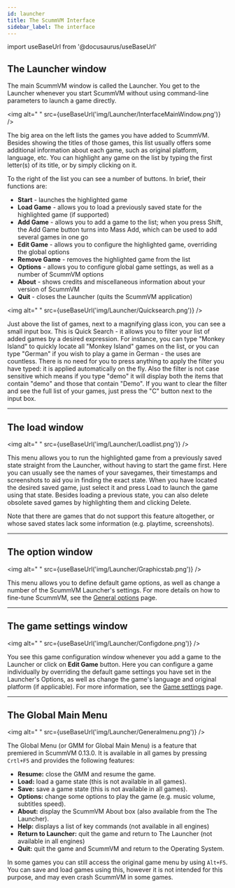 ```yaml
---
id: launcher
title: The ScummVM Interface
sidebar_label: The interface
---
```


import useBaseUrl from '@docusaurus/useBaseUrl'

## The Launcher window

The main ScummVM window is called the Launcher. You get to the Launcher whenever you start ScummVM without using command-line parameters to launch a game directly.

<img
  alt=" "
  src={useBaseUrl('img/Launcher/InterfaceMainWindow.png')}
/>

The big area on the left lists the games you have added to ScummVM. Besides showing the titles of those games, this list usually offers some additional information about each game, such as original platform, language, etc. You can highlight any game on the list by typing the first letter(s) of its title, or by simply clicking on it.

To the right of the list you can see a number of buttons. In brief, their functions are:

- **Start** - launches the highlighted game
- **Load Game** - allows you to load a previously saved state for the highlighted game (if supported)
- **Add Game** - allows you to add a game to the list; when you press Shift, the Add Game button turns into Mass Add, which can be used to add several games in one go
- **Edit Game** - allows you to configure the highlighted game, overriding the global options
- **Remove Game** - removes the highlighted game from the list
- **Options** - allows you to configure global game settings, as well as a number of ScummVM options
- **About** - shows credits and miscellaneous information about your version of ScummVM
- **Quit** - closes the Launcher (quits the ScummVM application)


<img
  alt=" "
  src={useBaseUrl('img/Launcher/Quicksearch.png')}
/>

Just above the list of games, next to a magnifying glass icon, you can see a small input box. This is Quick Search - it allows you to filter your list of added games by a desired expression. For instance, you can type "Monkey Island" to quickly locate all "Monkey Island" games on the list, or you can type "German" if you wish to play a game in German - the uses are countless. There is no need for you to press anything to apply the filter you have typed: it is applied automatically on the fly. Also the filter is not case sensitive which means if you type "demo" it will display both the items that contain "demo" and those that contain "Demo". If you want to clear the filter and see the full list of your games, just press the "C" button next to the input box. 

---
## The load window

<img
  alt=" "
  src={useBaseUrl('img/Launcher/Loadlist.png')}
/>

This menu allows you to run the highlighted game from a previously saved state straight from the Launcher, without having to start the game first. Here you can usually see the names of your savegames, their timestamps and screenshots to aid you in finding the exact state. When you have located the desired saved game, just select it and press Load to launch the game using that state. Besides loading a previous state, you can also delete obsolete saved games by highlighting them and clicking Delete.

Note that there are games that do not support this feature altogether, or whose saved states lack some information (e.g. playtime, screenshots). 

---
## The option window

<img
  alt=" "
  src={useBaseUrl('img/Launcher/Graphicstab.png')}
/>


This menu allows you to define default game options, as well as change a number of the ScummVM Launcher's settings. For more details on how to fine-tune ScummVM, see the [General options](/using/general_options) page.

---
## The game settings window

<img
  alt=" "
  src={useBaseUrl('img/Launcher/Configdone.png')}
/>

You see this game configuration window whenever you add a game to the Launcher or click on **Edit Game** button. Here you can configure a game individually by overriding the default game settings you have set in the Launcher's Options, as well as change the game's language and original platform (if applicable). For more information, see the [Game settings](/using/game_settings) page. 

---

## The Global Main Menu

<img
  alt=" "
  src={useBaseUrl('img/Launcher/Generalmenu.png')}
/>

The Global Menu (or GMM for Global Main Menu) is a feature that premiered in ScummVM 0.13.0. It is available in all games by pressing ```Crtl+F5``` and provides the following features:

- **Resume:** close the GMM and resume the game.
- **Load:** load a game state (this is not available in all games).
- **Save:** save a game state (this is not available in all games).
- **Options:** change some options to play the game (e.g. music volume, subtitles speed).
- **About:** display the ScummVM About box (also available from the The Launcher).
- **Help:** displays a list of key commands (not available in all engines)
- **Return to Launcher:** quit the game and return to The Launcher (not available in all engines)
- **Quit:** quit the game and ScummVM and return to the Operating System.

In some games you can still access the original game menu by using ```Alt+F5```. You can save and load games using this, however it is not intended for this purpose, and may even crash ScummVM in some games. 
